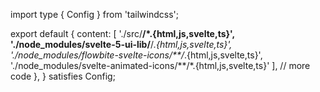 import type { Config } from 'tailwindcss';

export default {
content: [
'./src/**/*.{html,js,svelte,ts}',
'./node_modules/svelte-5-ui-lib/**/*.{html,js,svelte,ts}',
'./node_modules/flowbite-svelte-icons/**/*.{html,js,svelte,ts}',
'./node_modules/svelte-animated-icons/**/*.{html,js,svelte,ts}'
],
// more code
},
} satisfies Config;
